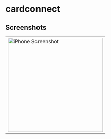 # cardconnect

## Screenshots

<table>
  <tr>
    <td>
      <img src="https://github.com/user-attachments/assets/13a13d13-4b44-4ac3-8e28-a888059b6767" alt="iPhone Screenshot" width="300"/>
    </td>
  </tr>
</table>




